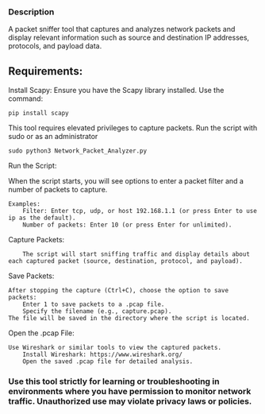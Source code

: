 ### Description 
A packet sniffer tool that captures and analyzes network packets and display relevant information such as source and destination IP addresses, protocols, and payload data.

## Requirements: 
Install Scapy: Ensure you have the Scapy library installed. Use the command:

    pip install scapy

This tool requires elevated privileges to capture packets. Run the script with sudo or as an administrator

    sudo python3 Network_Packet_Analyzer.py
    
Run the Script:

When the script starts, you will see options to enter a packet filter and a number of packets to capture.

    Examples:
        Filter: Enter tcp, udp, or host 192.168.1.1 (or press Enter to use ip as the default).
        Number of packets: Enter 10 (or press Enter for unlimited).
Capture Packets:

        The script will start sniffing traffic and display details about each captured packet (source, destination, protocol, and payload).
Save Packets:

    After stopping the capture (Ctrl+C), choose the option to save packets:
        Enter 1 to save packets to a .pcap file.
        Specify the filename (e.g., capture.pcap).
    The file will be saved in the directory where the script is located.
Open the .pcap File:

    Use Wireshark or similar tools to view the captured packets.
        Install Wireshark: https://www.wireshark.org/
        Open the saved .pcap file for detailed analysis.

### Use this tool strictly for learning or troubleshooting in environments where you have permission to monitor network traffic. Unauthorized use may violate privacy laws or policies.
        
